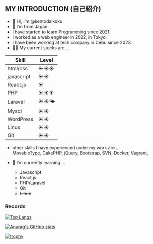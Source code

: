 ## MY INTRODUCTION (自己紹介)

- 👋 Hi, I’m @kentodaikoku
- 👀 I’m from Japan.
- I have started to learn Programming since 2021.
- I worked as a web engineer in 2022, in Tokyo.
- I have been working at tech company in Cebu since 2023.
- 🧑‍💻 My current stocks are ...

|  Skill      |  Level    |
| -------     | -------   |
| html/css    | ☀️☀️☀️       | 
| javascript  | ☀️☀️        |
| React.js    | ☀️         |
| PHP         | ☀️☀️☀️       |
| Laravel     | ☀️☀️🌤️      |
| Mysql       | ☀️☀️        |
| WordPress   | ☀️☀️        |
| Linux       | ☀️☀️        |
| Git         | ☀️☀️        |

- other skills I have experienced under my work are ... <br>
MovableType, CakePHP, jQuery, Bootstrap, SVN, Docker, Vagrant, 

- 🌱 I’m currently learning ...
  - Javascript
  - React.js
  - ~~PHP/Laravel~~
  - Git
  - ~~Linux~~


### Records

<!-- [![Top Langs](https://github-readme-stats.vercel.app/api/top-langs/?username=kentodaikoku&theme=onedark)](https://github.com/anuraghazra/github-readme-stats) -->

[![Top Langs](https://github-readme-stats.vercel.app/api/top-langs/?username=kentodaikoku&layout=compact&theme=onedark)](https://github.com/anuraghazra/github-readme-stats)

[![Anurag's GitHub stats](https://github-readme-stats.vercel.app/api?username=kentodaikoku&theme=onedark&show_icons=true)](https://github.com/anuraghazra/github-readme-stats)

[![trophy](https://github-profile-trophy.vercel.app/?username=kentodaikoku&theme=onedark)](https://github.com/ryo-ma/github-profile-trophy)
